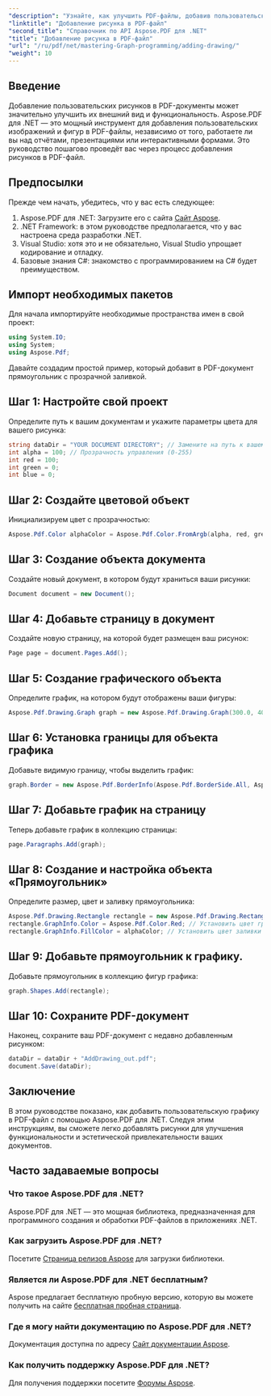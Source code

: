 ```yaml
---
"description": "Узнайте, как улучшить PDF-файлы, добавив пользовательские рисунки с помощью Aspose.PDF для .NET. Это пошаговое руководство охватывает все этапы&#58; от настройки проекта до создания графики."
"linktitle": "Добавление рисунка в PDF-файл"
"second_title": "Справочник по API Aspose.PDF для .NET"
"title": "Добавление рисунка в PDF-файл"
"url": "/ru/pdf/net/mastering-Graph-programming/adding-drawing/"
"weight": 10
---
```


## Введение

Добавление пользовательских рисунков в PDF-документы может значительно улучшить их внешний вид и функциональность. Aspose.PDF для .NET — это мощный инструмент для добавления пользовательских изображений и фигур в PDF-файлы, независимо от того, работаете ли вы над отчётами, презентациями или интерактивными формами. Это руководство пошагово проведёт вас через процесс добавления рисунков в PDF-файл.

## Предпосылки

Прежде чем начать, убедитесь, что у вас есть следующее:

1. Aspose.PDF для .NET: Загрузите его с сайта [Сайт Aspose](https://releases.aspose.com/pdf/net/).
2. .NET Framework: в этом руководстве предполагается, что у вас настроена среда разработки .NET.
3. Visual Studio: хотя это и не обязательно, Visual Studio упрощает кодирование и отладку.
4. Базовые знания C#: знакомство с программированием на C# будет преимуществом.

## Импорт необходимых пакетов

Для начала импортируйте необходимые пространства имен в свой проект:

```csharp
using System.IO;
using System;
using Aspose.Pdf;
```

Давайте создадим простой пример, который добавит в PDF-документ прямоугольник с прозрачной заливкой.

## Шаг 1: Настройте свой проект

Определите путь к вашим документам и укажите параметры цвета для вашего рисунка:

```csharp
string dataDir = "YOUR DOCUMENT DIRECTORY"; // Замените на путь к вашему каталогу
int alpha = 100; // Прозрачность управления (0-255)
int red = 100;
int green = 0;
int blue = 0;
```

## Шаг 2: Создайте цветовой объект

Инициализируем цвет с прозрачностью:

```csharp
Aspose.Pdf.Color alphaColor = Aspose.Pdf.Color.FromArgb(alpha, red, green, blue);
```

## Шаг 3: Создание объекта документа

Создайте новый документ, в котором будут храниться ваши рисунки:

```csharp
Document document = new Document();
```

## Шаг 4: Добавьте страницу в документ

Создайте новую страницу, на которой будет размещен ваш рисунок:

```csharp
Page page = document.Pages.Add();
```

## Шаг 5: Создание графического объекта

Определите график, на котором будут отображены ваши фигуры:

```csharp
Aspose.Pdf.Drawing.Graph graph = new Aspose.Pdf.Drawing.Graph(300.0, 400.0);
```

## Шаг 6: Установка границы для объекта графика

Добавьте видимую границу, чтобы выделить график:

```csharp
graph.Border = new Aspose.Pdf.BorderInfo(Aspose.Pdf.BorderSide.All, Aspose.Pdf.Color.Black);
```

## Шаг 7: Добавьте график на страницу

Теперь добавьте график в коллекцию страницы:

```csharp
page.Paragraphs.Add(graph);
```

## Шаг 8: Создание и настройка объекта «Прямоугольник»

Определите размер, цвет и заливку прямоугольника:

```csharp
Aspose.Pdf.Drawing.Rectangle rectangle = new Aspose.Pdf.Drawing.Rectangle(0, 0, 100, 50);
rectangle.GraphInfo.Color = Aspose.Pdf.Color.Red; // Установить цвет границы
rectangle.GraphInfo.FillColor = alphaColor; // Установить цвет заливки с прозрачностью
```

## Шаг 9: Добавьте прямоугольник к графику.

Добавьте прямоугольник в коллекцию фигур графика:

```csharp
graph.Shapes.Add(rectangle);
```

## Шаг 10: Сохраните PDF-документ

Наконец, сохраните ваш PDF-документ с недавно добавленным рисунком:

```csharp
dataDir = dataDir + "AddDrawing_out.pdf";
document.Save(dataDir);
```

## Заключение

В этом руководстве показано, как добавить пользовательскую графику в PDF-файл с помощью Aspose.PDF для .NET. Следуя этим инструкциям, вы сможете легко добавлять рисунки для улучшения функциональности и эстетической привлекательности ваших документов.

## Часто задаваемые вопросы

### Что такое Aspose.PDF для .NET?

Aspose.PDF для .NET — это мощная библиотека, предназначенная для программного создания и обработки PDF-файлов в приложениях .NET.

### Как загрузить Aspose.PDF для .NET?

Посетите [Страница релизов Aspose](https://releases.aspose.com/pdf/net/) для загрузки библиотеки.

### Является ли Aspose.PDF для .NET бесплатным?

Aspose предлагает бесплатную пробную версию, которую вы можете получить на сайте [бесплатная пробная страница](https://releases.aspose.com/).

### Где я могу найти документацию по Aspose.PDF для .NET?

Документация доступна по адресу [Сайт документации Aspose](https://reference.aspose.com/pdf/net/).

### Как получить поддержку Aspose.PDF для .NET?

Для получения поддержки посетите [Форумы Aspose](https://forum.aspose.com/c/pdf/10).
